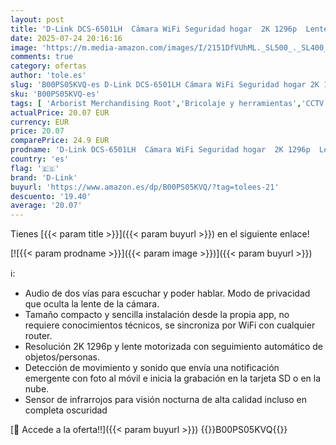 ```yaml
---
layout: post
title: 'D-Link DCS-6501LH  Cámara WiFi Seguridad hogar  2K 1296p  Lente motorizada 340°  visión Nocturna  detección Sonido/Movimiento  gestión remota Desde App  grabación en Nube/SD  Audio Dos vías  Alexa'
date: 2025-07-24 20:16:16
image: 'https://m.media-amazon.com/images/I/2151DfVUhML._SL500_._SL400_.jpg'
comments: true
category: ofertas
author: 'tole.es'
slug: 'B00PS05KVQ-es D-Link DCS-6501LH Cámara WiFi Seguridad hogar 2K 1296p...'
sku: 'B00PS05KVQ-es'
tags: [ 'Arborist Merchandising Root','Bricolaje y herramientas','CCTV ES','Cámaras de vigilancia','Cámaras de vigilancia en domo','Electrónica','Fotografía y videocámaras','Self Service','Special Features Stores','alexa','d-link','f8a41b96-6bb6-4d7d-bb5b-67f8fcd7c327_0','f8a41b96-6bb6-4d7d-bb5b-67f8fcd7c327_3001','🇪🇸', ]
actualPrice: 20.07 EUR
currency: EUR
price: 20.07
comparePrice: 24.9 EUR
prodname: 'D-Link DCS-6501LH  Cámara WiFi Seguridad hogar  2K 1296p  Lente motorizada 340°  visión Nocturna  detección Sonido/Movimiento  gestión remota Desde App  grabación en Nube/SD  Audio Dos vías  Alexa'
country: 'es'
flag: '🇪🇸'
brand: 'D-Link'
buyurl: 'https://www.amazon.es/dp/B00PS05KVQ/?tag=tolees-21'
descuento: '19.40'
average: '20.07'
---
```


Tienes [{{< param title >}}]({{< param buyurl >}}) en el siguiente enlace!

[![{{< param prodname >}}]({{< param image >}})]({{< param buyurl >}})

ℹ️:

- Audio de dos vías para escuchar y poder hablar. Modo de privacidad que oculta la lente de la cámara.
- Tamaño compacto y sencilla instalación desde la propia app, no requiere conocimientos técnicos, se sincroniza por WiFi con cualquier router.
- Resolución 2K 1296p y lente motorizada con seguimiento automático de objetos/personas.
- Detección de movimiento y sonido que envía una notificación emergente con foto al móvil e inicia la grabación en la tarjeta SD o en la nube.
- Sensor de infrarrojos para visión nocturna de alta calidad incluso en completa oscuridad

[🛒 Accede a la oferta!!]({{< param buyurl >}})
{{<world>}}B00PS05KVQ{{</world>}}

